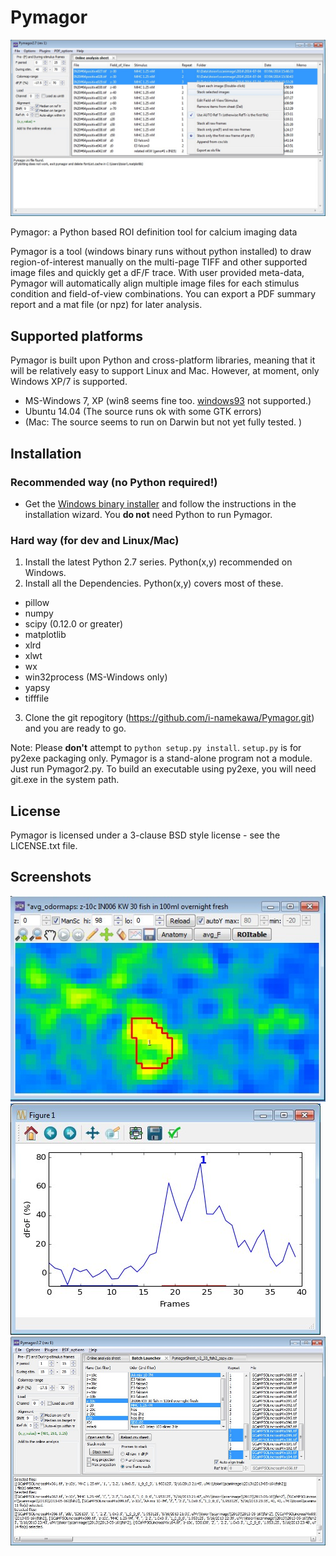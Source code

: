 Pymagor
=======

![PymagorScreenshot](https://github.com/i-namekawa/Pymagor/blob/images/images/Main-OnlineAnalysisSheet.jpg)

Pymagor: a Python based ROI definition tool for calcium imaging data

Pymagor is a tool (windows binary runs without python installed) to draw region-of-interest manually on the multi-page TIFF and other supported image files and quickly get a dF/F trace. With user provided meta-data, Pymagor will automatically align multiple image files for each stimulus condition and field-of-view combinations. You can export a PDF summary report and a mat file (or npz) for later analysis.

Supported platforms
------
Pymagor is built upon Python and cross-platform libraries, meaning that it will be relatively easy to support Linux and Mac.
However, at moment, only Windows XP/7 is supported.
* MS-Windows 7, XP (win8 seems fine too. [windows93](http://www.windows93.net/) not supported.)
* Ubuntu 14.04 (The source runs ok with some GTK errors)
* (Mac: The source seems to run on Darwin but not yet fully tested. )


Installation
------

### Recommended way (no Python required!)

* Get the [Windows binary installer](https://github.com/i-namekawa/Pymagor/releases) and follow the instructions in the installation wizard. You **do not** need Python to run Pymagor.

### Hard way (for dev and Linux/Mac)

1. Install the latest Python 2.7 series. Python(x,y) recommended on Windows.
2. Install all the Dependencies. Python(x,y) covers most of these.
  * pillow
  * numpy
  * scipy (0.12.0 or greater)
  * matplotlib
  * xlrd
  * xlwt
  * wx
  * win32process (MS-Windows only)
  * yapsy
  * tifffile
3. Clone the git repogitory (https://github.com/i-namekawa/Pymagor.git) and you are ready to go. 

Note: Please **don't** attempt to `python setup.py install`. `setup.py` is for py2exe packaging only. Pymagor is a stand-alone program not a module. Just run Pymagor2.py. To build an executable using py2exe, you will need git.exe in the system path.


License
-------

Pymagor is licensed under a 3-clause BSD style license - see the LICENSE.txt file.


Screenshots
------
![TrialViewer](https://github.com/i-namekawa/Pymagor/blob/images/images/TrialViewer.jpg)
![QuickPlot](https://github.com/i-namekawa/Pymagor/blob/images/images/QuickPlot.jpg)
![BatchLauncher](https://github.com/i-namekawa/Pymagor/blob/images/images/BatchLauncher.jpg)





